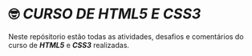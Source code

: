 # &#x1F913; ***CURSO DE HTML5 E CSS3***
Neste repósitorio estão todas as atividades, desafios e comentários do curso de ***HTML5*** e ***CSS3*** realizadas.

